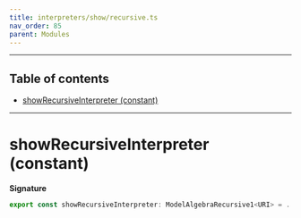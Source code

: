 ```yaml
---
title: interpreters/show/recursive.ts
nav_order: 85
parent: Modules
---
```


---

<h2 class="text-delta">Table of contents</h2>

- [showRecursiveInterpreter (constant)](#showrecursiveinterpreter-constant)

---

# showRecursiveInterpreter (constant)

**Signature**

```ts
export const showRecursiveInterpreter: ModelAlgebraRecursive1<URI> = ...
```
